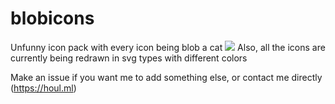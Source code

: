 # blobicons
Unfunny icon pack with every icon being blob a cat
<img src="https://raw.githubusercontent.com/ItsHoul/blobicons/main/blobicons.png">
Also, all the icons are currently being redrawn in svg types with different colors

Make an issue if you want me to add something else, or contact me directly (https://houl.ml)
